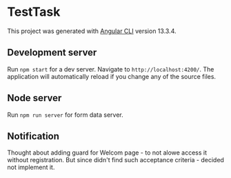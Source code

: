 # TestTask

This project was generated with [Angular CLI](https://github.com/angular/angular-cli) version 13.3.4.

## Development server

Run `npm start` for a dev server. Navigate to `http://localhost:4200/`. The application will automatically reload if you change any of the source files.

## Node server

Run `npm run server` for form data server.

## Notification

Thought about adding guard for Welcom page - to not alowe access it without registration. But since didn't find such acceptance criteria - decided not implement it.
